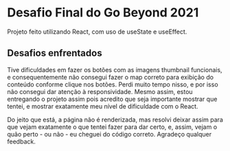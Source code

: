 # Desafio Final do Go Beyond 2021

Projeto feito utilizando React, com uso de useState e useEffect.

## Desafios enfrentados

Tive dificuldades em fazer os botões com as imagens thumbnail funcionais, e consequentemente não consegui fazer o map correto para exibição do conteúdo conforme clique nos botões. Perdi muito tempo nisso, e por isso não consegui dar atenção à responsividade. Mesmo assim, estou entregando o projeto assim pois acredito que seja importante mostrar que tentei, e mostrar exatamente meu nível de dificuldade com o React.

Do jeito que está, a página não é renderizada, mas resolvi deixar assim para que vejam exatamente o que tentei fazer para dar certo, e, assim, vejam o quão perto - ou não - eu cheguei do código correto. Agradeço qualquer feedback.
